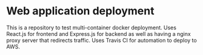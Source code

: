 # Web application deployment 
This is a repository to test multi-container docker deployment. 
Uses React.js for frontend and Express.js for backend as well as having a nginx proxy server that redirects traffic. 
Uses Travis CI for automation to deploy to AWS. 
